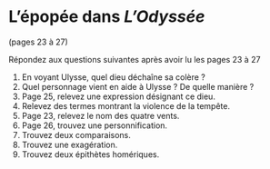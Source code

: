 # L’épopée dans *L’Odyssée*
(pages 23 à 27)

Répondez aux questions suivantes après avoir lu les pages 23 à 27

1. En voyant Ulysse, quel dieu déchaîne sa colère ?
2. Quel personnage vient en aide à Ulysse ? De quelle manière ?
3. Page 25, relevez une expression désignant ce dieu.
4. Relevez des termes montrant la violence de la tempête.
5. Page 23, relevez le nom des quatre vents.
6. Page 26, trouvez une personnification.
7. Trouvez deux comparaisons.
8. Trouvez une exagération.
9. Trouvez deux épithètes homériques.


